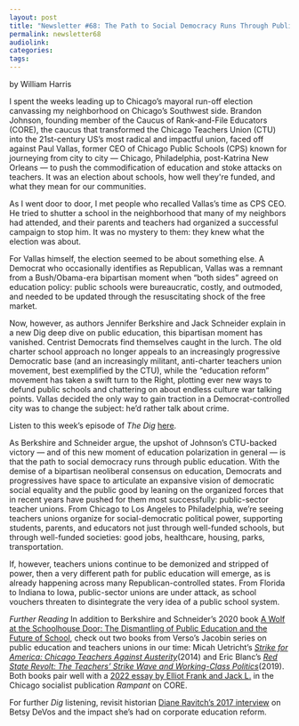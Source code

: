 ```yaml
---
layout: post
title: "Newsletter #68: The Path to Social Democracy Runs Through Public Education, with Jennifer Berkshire and Jack Schneider"
permalink: newsletter68
audiolink: 
categories: 
tags: 
---
```

by William Harris

I spent the weeks leading up to Chicago’s mayoral run-off election canvassing my neighborhood on Chicago’s Southwest side. Brandon Johnson, founding member of the Caucus of Rank-and-File Educators (CORE), the caucus that transformed the Chicago Teachers Union (CTU) into the 21st-century US’s most radical and impactful union, faced off against Paul Vallas, former CEO of Chicago Public Schools (CPS) known for journeying from city to city — Chicago, Philadelphia, post-Katrina New Orleans — to push the commodification of education and stoke attacks on teachers. It was an election about schools, how well they're funded, and what they mean for our communities. 

As I went door to door, I met people who recalled Vallas’s time as CPS CEO. He tried to shutter a school in the neighborhood that many of my neighbors had attended, and their parents and teachers had organized a successful campaign to stop him. It was no mystery to them: they knew what the election was about.

For Vallas himself, the election seemed to be about something else. A Democrat who occasionally identifies as Republican, Vallas was a remnant from a Bush/Obama-era bipartisan moment when “both sides” agreed on education policy: public schools were bureaucratic, costly, and outmoded, and needed to be updated through the resuscitating shock of the free market. 

Now, however, as authors Jennifer Berkshire and Jack Schneider explain in a new Dig deep dive on public education, this bipartisan moment has vanished. Centrist Democrats find themselves caught in the lurch. The old charter school approach no longer appeals to an increasingly progressive Democratic base (and an increasingly militant, anti-charter teachers union movement, best exemplified by the CTU), while the “education reform” movement has taken a swift turn to the Right, plotting ever new ways to defund public schools and chattering on about endless culture war talking points. Vallas decided the only way to gain traction in a Democrat-controlled city was to change the subject: he’d rather talk about crime.

Listen to this week’s episode of *The Dig* [here](https://thedigradio.com/podcast/teach-the-children-well-w-jennifer-berkshire-jack-schneider).

As Berkshire and Schneider argue, the upshot of Johnson’s CTU-backed victory — and of this new moment of education polarization in general — is that the path to social democracy runs through public education. With the demise of a bipartisan neoliberal consensus on education, Democrats and progressives have space to articulate an expansive vision of democratic social equality and the public good by leaning on the organized forces that in recent years have pushed for them most successfully: public-sector teacher unions. From Chicago to Los Angeles to Philadelphia, we’re seeing teachers unions organize for social-democratic political power, supporting students, parents, and educators not just through well-funded schools, but through well-funded societies: good jobs, healthcare, housing, parks, transportation.

If, however, teachers unions continue to be demonized and stripped of power, then a very different path for public education will emerge, as is already happening across many Republican-controlled states. From Florida to Indiana to Iowa, public-sector unions are under attack, as school vouchers threaten to disintegrate the very idea of a public school system.

*Further Reading*
In addition to Berkshire and Schneider’s 2020 book [A Wolf at the Schoolhouse Door: The Dismantling of Public Education and the Future of School](https://thenewpress.com/books/wolf-schoolhouse-door), check out two books from Verso’s Jacobin series on public education and teachers unions in our time: Micah Uetricht’s *[Strike for America: Chicago Teachers Against Austerity](https://www.versobooks.com/en-gb/products/2366-strike-for-america)*(2014) and Eric Blanc’s *[Red State Revolt: The Teachers’ Strike Wave and Working-Class Politics](https://www.versobooks.com/products/912-red-state-revolt)*(2019). Both books pair well with a [2022 essay by Elliot Frank and Jack L.](https://rampantmag.com/2022/05/core-the-rise-and-resolve-of-ctus-fighting-caucus) in the Chicago socialist publication *Rampant* on CORE.

For further *Dig* listening, revisit historian [Diane Ravitch’s 2017 interview](https://thedigradio.com/podcast/diane-ravitch-on-trump-devos-and-the-corporate-ed-reform-agenda) on Betsy DeVos and the impact she’s had on corporate education reform.



